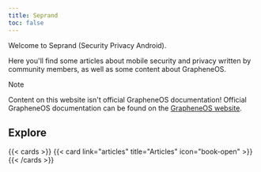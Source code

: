 ```yaml
---
title: Seprand
toc: false
---
```


Welcome to Seprand (Security Privacy Android).

Here you'll find some articles about mobile security and privacy written by community members, as
well as some content about GrapheneOS.

> [!NOTE]
> Content on this website isn't official GrapheneOS documentation!
> Official GrapheneOS documentation can be found on the [GrapheneOS website](https://grapheneos.org).

## Explore

{{< cards >}}
  {{< card link="articles" title="Articles" icon="book-open" >}}
{{< /cards >}}
